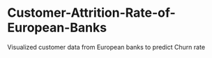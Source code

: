 # Customer-Attrition-Rate-of-European-Banks
Visualized customer data from European banks to predict Churn rate
